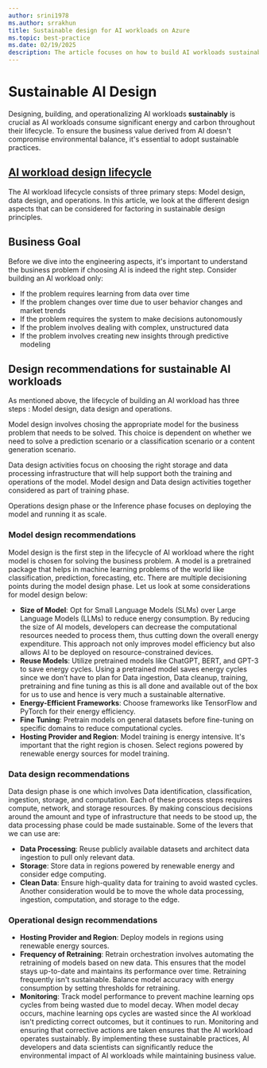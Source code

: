 ```yaml
---
author: srini1978
ms.author: srrakhun
title: Sustainable design for AI workloads on Azure
ms.topic: best-practice
ms.date: 02/19/2025
description: The article focuses on how to build AI workloads sustainably and aims to  provide specific guidances to the reader on various measures that can be taken during the  software development phases.  
---
```


# Sustainable AI Design

Designing, building, and operationalizing AI workloads **sustainably** is crucial as AI workloads consume significant energy and carbon throughout their lifecycle. To ensure the business value derived from AI doesn't compromise environmental balance, it's essential to adopt sustainable practices.


## [AI workload design lifecycle](https://learn.microsoft.com/en-us/azure/well-architected/ai/mlops-genaiops)

The AI workload lifecycle consists of three primary steps: Model design, data design, and operations. In this article, we look at the different design aspects that can be considered for factoring in sustainable design principles. 


## Business Goal

Before we dive into the engineering aspects, it's important to understand the business problem if choosing AI is indeed the right step. 
Consider building an AI workload only:
*	If the problem requires learning from data over time
*	If the problem changes over time due to user behavior changes and market trends
*	If the problem requires the system to make decisions autonomously
*	If the problem involves dealing with complex, unstructured data 
*	If the problem involves creating new insights through predictive modeling 

## Design recommendations for sustainable AI workloads

As mentioned above, the lifecycle of building an AI workload has three steps : Model design, data design and operations. 

Model design involves chosing the appropriate model for the business problem that needs to be solved. This choice is dependent on whether we need to solve a prediction scenario or a classification scenario or a content generation scenario. 

Data design activities focus on choosing the right storage and data processing infrastructure that will help support  both the training and operations of the model. Model design and Data design activities together considered as part of training phase. 

Operations design phase or the Inference phase focuses on deploying the model and running it as scale. 

### Model design recommendations

Model design is the first step in the lifecycle of AI workload where the right model is chosen for solving the business problem. A model is a pretrained package that helps in machine learning problems of the world like classification, prediction, forecasting, etc. 
There are multiple decisioning points during the model design phase. Let us look at some considerations for model design below: 

* **Size of Model**: Opt for Small Language Models (SLMs) over Large Language Models (LLMs) to reduce energy consumption. By reducing the size of AI models, developers can decrease the computational resources needed to process them, thus cutting down the overall energy expenditure. This approach not only improves model efficiency but also allows AI to be deployed on resource-constrained devices.
* **Reuse Models**: Utilize pretrained models like ChatGPT, BERT, and GPT-3 to save energy cycles. Using a pretrained model saves energy cycles since we don’t have to plan for Data ingestion, Data cleanup, training, pretraining and fine tuning as this is all done and available out of the box for us to use and hence is very much a sustainable alternative.
*	**Energy-Efficient Frameworks**: Choose frameworks like TensorFlow and PyTorch for their energy efficiency.
* **Fine Tuning**: Pretrain models on general datasets before fine-tuning on specific domains to reduce computational cycles.
* **Hosting Provider and Region**: Model training is energy intensive. It's important that the right region is chosen. Select regions powered by renewable energy sources for model training.

### Data design recommendations
Data design phase is one which involves Data identification, classification, ingestion, storage, and computation. Each of these process steps requires compute, network, and storage resources. By making conscious decisions around the amount and type of infrastructure that needs to be stood up, the data processing phase could be made sustainable. Some of the levers that we can use are:
* **Data Processing**: Reuse publicly available datasets and architect data ingestion to pull only relevant data.
* **Storage**: Store data in regions powered by renewable energy and consider edge computing.
* **Clean Data**: Ensure high-quality data for training to avoid wasted cycles.
Another consideration would be to move the whole data processing, ingestion, computation, and storage to the edge.

### Operational design recommendations

* **Hosting Provider and Region**:  Deploy models in regions using renewable energy sources.
* **Frequency of Retraining**: Retrain orchestration involves automating the retraining of models based on new data. This ensures that the model stays up-to-date and maintains its performance over time. Retraining frequently isn't sustainable. Balance model accuracy with energy consumption by setting thresholds for retraining.
*	**Monitoring**: Track model performance to prevent machine learning ops cycles from being wasted due to model decay. When model decay occurs, machine learning ops cycles are wasted since the AI workload isn't predicting correct outcomes, but it continues to run. Monitoring and ensuring that corrective actions are taken ensures that the AI workload operates sustainably. 
By implementing these sustainable practices, AI developers and data scientists can significantly reduce the environmental impact of AI workloads while maintaining business value.
